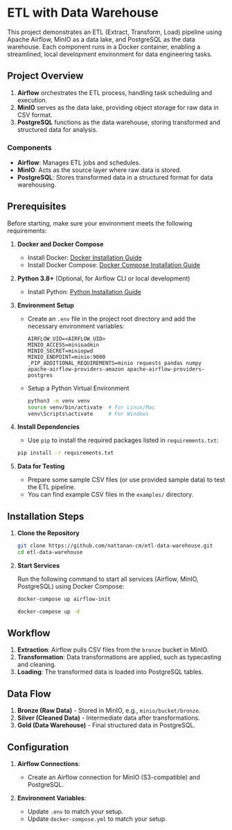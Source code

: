 # ETL with Data Warehouse

This project demonstrates an ETL (Extract, Transform, Load) pipeline using Apache Airflow, MinIO as a data lake, and PostgreSQL as the data warehouse. Each component runs in a Docker container, enabling a streamlined, local development environment for data engineering tasks.

## Project Overview

1. **Airflow** orchestrates the ETL process, handling task scheduling and execution.
2. **MinIO** serves as the data lake, providing object storage for raw data in CSV format.
3. **PostgreSQL** functions as the data warehouse, storing transformed and structured data for analysis.

### Components

- **Airflow**: Manages ETL jobs and schedules.
- **MinIO**: Acts as the source layer where raw data is stored.
- **PostgreSQL**: Stores transformed data in a structured format for data warehousing.

## Prerequisites

Before starting, make sure your environment meets the following requirements:

1. **Docker and Docker Compose**

   - Install Docker: [Docker Installation Guide](https://docs.docker.com/get-docker/)
   - Install Docker Compose: [Docker Compose Installation Guide](https://docs.docker.com/compose/install/)

2. **Python 3.8+** (Optional, for Airflow CLI or local development)

   - Install Python: [Python Installation Guide](https://www.python.org/downloads/)

3. **Environment Setup**

   - Create an `.env` file in the project root directory and add the necessary environment variables:

     ```plaintext
     AIRFLOW_UID=<AIRFLOW_UID>
     MINIO_ACCESS=minioadmin
     MINIO_SECRET=miniopwd
     MINIO_ENDPOINT=minio:9000
     _PIP_ADDITIONAL_REQUIREMENTS=minio requests pandas numpy apache-airflow-providers-amazon apache-airflow-providers-postgres
     ```

   - Setup a Python Virtual Environment
     
     ```bash
     python3 -m venv venv
     source venv/bin/activate  # For Linux/Mac
     venv\Scripts\activate     # For Windows
     ```

4. **Install Dependencies**
   - Use `pip` to install the required packages listed in `requirements.txt`:

    ```bash
    pip install -r requirements.txt
    ```

5. **Data for Testing**
   
   - Prepare some sample CSV files (or use provided sample data) to test the ETL pipeline.
   - You can find example CSV files in the `examples/` directory.

## Installation Steps

1. **Clone the Repository**
    ```bash
    git clone https://github.com/nattanan-cm/etl-data-warehouse.git
    cd etl-data-warehouse
    ```

2. **Start Services**

   Run the following command to start all services (Airflow, MinIO, PostgreSQL) using Docker Compose:

    ```bash
    docker-compose up airflow-init
    ```
    ```bash
    docker-compose up -d
    ```
    
## Workflow

1. **Extraction**: Airflow pulls CSV files from the `bronze` bucket in MinIO.
2. **Transformation**: Data transformations are applied, such as typecasting and cleaning.
3. **Loading**: The transformed data is loaded into PostgreSQL tables.

## Data Flow

1. **Bronze (Raw Data)** - Stored in MinIO, e.g., `minio/bucket/bronze`.
2. **Silver (Cleaned Data)** - Intermediate data after transformations.
3. **Gold (Data Warehouse)** - Final structured data in PostgreSQL.

## Configuration

1. **Airflow Connections**:
   - Create an Airflow connection for MinIO (S3-compatible) and PostgreSQL.
   
2. **Environment Variables**:
   - Update `.env` to match your setup.
   - Update `docker-compose.yml` to match your setup.

